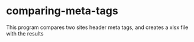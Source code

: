# comparing-meta-tags
This program compares two sites header meta tags, and creates a xlsx file with the results 
